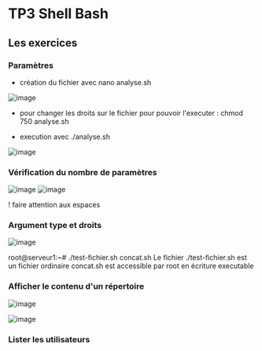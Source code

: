 # TP3 Shell Bash

## Les exercices
### Paramètres

- création du fichier avec nano analyse.sh

![image](https://user-images.githubusercontent.com/37480026/136797040-bec8d380-f13b-4400-b281-b87030119bbc.png)

- pour changer les droits sur le fichier pour pouvoir l'executer : chmod 750 analyse.sh

- execution avec ./analyse.sh

![image](https://user-images.githubusercontent.com/37480026/136797932-68283b87-3c30-4e26-a28b-29ada3f7520f.png)

### Vérification du nombre de paramètres

![image](https://user-images.githubusercontent.com/37480026/136801876-bbdefa7e-03bf-4099-a3cf-0e41adb2430f.png)
![image](https://user-images.githubusercontent.com/37480026/136801992-246bf69e-5248-4c1d-be59-8bfca6307bc1.png)

! faire attention aux espaces

### Argument type et droits

![image](https://user-images.githubusercontent.com/37480026/137494008-24aba7b8-754c-4453-ac0c-7ae2ed42442b.png)

root@serveur1:~# ./test-fichier.sh concat.sh
Le fichier ./test-fichier.sh est un fichier ordinaire
concat.sh est accessible par root  en écriture executable

### Afficher le contenu d'un répertoire

![image](https://user-images.githubusercontent.com/37480026/137632213-4603ffe0-ad9a-40b1-9c03-e9cd0cbe3e7d.png)

![image](https://user-images.githubusercontent.com/37480026/137632204-bf585d5e-af41-4e64-a9f6-52e3be568fec.png)

 ### Lister les utilisateurs
 


